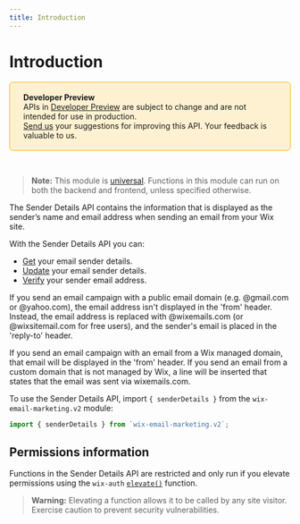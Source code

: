 ```yaml
---
title: Introduction
---
```


# Introduction

<div style="background-color: #FEF1D1; padding: 18px 24px; border-radius: 6px; border: 1px solid #FDB10C; box-sizing: border-box; display: inline-block">
    <b>Developer Preview</b>
    <br/>
    <span>APIs in <a href="https://www.wix.com/velo/reference/api-overview/developer-preview">Developer Preview</a> are subject to change and are not intended for use in production.<br/><a href="mailto:velo-preview-feedback@wix.com">Send us</a> your suggestions for improving this API. Your feedback is valuable to us.</span>
</div>

&nbsp;
> **Note:** This module is [universal](/api-overview/api-versions#universal-modules). Functions in this module can run on both the backend and frontend, unless specified otherwise. 


The Sender Details API contains the information that is displayed as the sender’s name and email address when sending an email from your Wix site. 

With the Sender Details API you can: 
- [Get](wix-email-marketing-v2/senderdetails/getsenderdetails) your email sender details.
- [Update](wix-email-marketing-v2/senderdetails/updatesenderdetails) your email sender details.
- [Verify](wix-email-marketing-v2/senderdetails/verifyemail) your sender email address.

If you send an email campaign with a public email domain (e.g. @gmail.com or @yahoo.com), the email address isn't displayed in the 'from' header. Instead, the email address is replaced with @wixemails.com (or @wixsitemail.com for free users), and the sender's email is placed in the 'reply-to' header.

If you send an email campaign with an email from a Wix managed domain, that email will be displayed in the 'from' header. If you send an email from a custom domain that is not managed by Wix, a line will be inserted that states that the email was sent via wixemails.com.

To use the Sender Details API, import `{ senderDetails }` from the `wix-email-marketing.v2` module:

```js
import { senderDetails } from `wix-email-marketing.v2`; 
```

## Permissions information

Functions in the Sender Details API are restricted and only run if you elevate permissions using the `wix-auth` [`elevate()`](https://www.wix.com/velo/reference/wix-auth/elevate) function.

<blockquote class='warning'>
<p><strong>Warning:</strong> Elevating a function allows it to be called by any site visitor. Exercise caution to prevent security vulnerabilities.</p>
</blockquote>